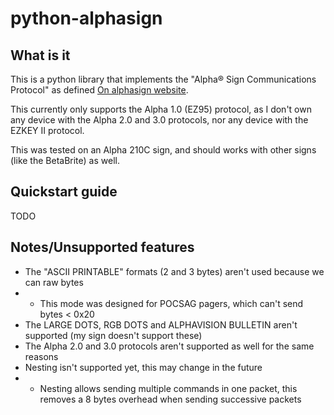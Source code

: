 # python-alphasign

## What is it

This is a python library that implements the "Alpha® Sign Communications Protocol" as defined [On alphasign website](https://alpha-american.com/p-alpha-communications-protocol.html).

This currently only supports the Alpha 1.0 (EZ95) protocol, as I don't own any device with the Alpha 2.0 and 3.0 protocols, nor any device with the EZKEY II protocol.

This was tested on an Alpha 210C sign, and should works with other signs (like the BetaBrite) as well.

## Quickstart guide

TODO

## Notes/Unsupported features

* The "ASCII PRINTABLE" formats (2 and 3 bytes) aren't used because we can raw bytes
* * This mode was designed for POCSAG pagers, which can't send bytes < 0x20
* The LARGE DOTS, RGB DOTS and ALPHAVISION BULLETIN aren't supported (my sign doesn't support these)
* The Alpha 2.0 and 3.0 protocols aren't supported as well for the same reasons
* Nesting isn't supported yet, this may change in the future
* * Nesting allows sending multiple commands in one packet, this removes a 8 bytes overhead when sending successive packets
